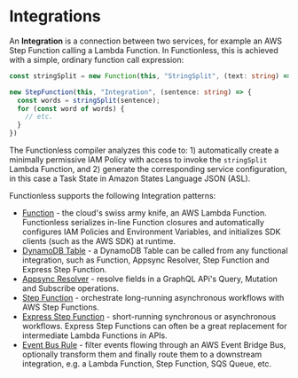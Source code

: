 # Integrations

An **Integration** is a connection between two services, for example an AWS Step Function calling a Lambda Function. In Functionless, this is achieved with a simple, ordinary function call expression:

```ts
const stringSplit = new Function(this, "StringSplit", (text: string) => text.split(","));

new StepFunction(this, "Integration", (sentence: string) => {
  const words = stringSplit(sentence);
  for (const word of words) {
    // etc.
  }
})
```

The Functionless compiler analyzes this code to: 1) automatically create a minimally permissive IAM Policy with access to invoke the `stringSplit` Lambda Function, and 2) generate the corresponding service configuration, in this case a Task State in Amazon States Language JSON (ASL).

Functionless supports the following Integration patterns:
* [Function](./function.md) - the cloud's swiss army knife, an AWS Lambda Function. Functionless serializes in-line Function closures and automatically configures IAM Policies and Environment Variables, and initializes SDK clients (such as the AWS SDK) at runtime. 
* [DynamoDB Table](./table.md) - a DynamoDB Table can be called from any functional integration, such as Function, Appsync Resolver, Step Function and Express Step Function.
* [Appsync Resolver](./appsync) - resolve fields in a GraphQL APi's Query, Mutation and Subscribe operations.
* [Step Function](./step-function/standard.md) - orchestrate long-running asynchronous workflows with AWS Step Functions. 
* [Express Step Function](./step-function/express.md) - short-running synchronous or asynchronous workflows. Express Step Functions can often be a great replacement for intermediate Lambda Functions in APIs.
* [Event Bus Rule](./event-bridge/event-bus.md) - filter events flowing through an AWS Event Bridge Bus, optionally transform them and finally route them to a downstream integration, e.g. a Lambda Function, Step Function, SQS Queue, etc.



